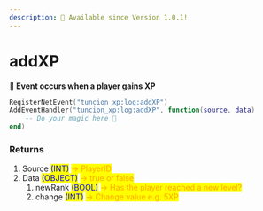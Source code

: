 ```yaml
---
description: 🔧 Available since Version 1.0.1!
---
```


# addXP

&#x20;**📢 Event occurs when a player gains XP**

```lua
RegisterNetEvent("tuncion_xp:log:addXP")
AddEventHandler("tuncion_xp:log:addXP", function(source, data)
    -- Do your magic here 💫
end)
```

### Returns

1. Source <mark style="color:blue;">(INT)</mark> <mark style="color:orange;">-> PlayerID</mark>
2. Data <mark style="color:blue;">(OBJECT)</mark> <mark style="color:orange;">-> true or false</mark>
   1. newRank <mark style="color:blue;">(BOOL)</mark> <mark style="color:orange;">-> Has the player reached a new level?</mark>
   2. change <mark style="color:blue;">(INT)</mark> <mark style="color:orange;">-> Change value e.g. 5XP</mark>

